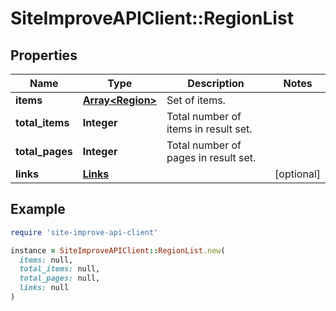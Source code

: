 # SiteImproveAPIClient::RegionList

## Properties

| Name | Type | Description | Notes |
| ---- | ---- | ----------- | ----- |
| **items** | [**Array&lt;Region&gt;**](Region.md) | Set of items. |  |
| **total_items** | **Integer** | Total number of items in result set. |  |
| **total_pages** | **Integer** | Total number of pages in result set. |  |
| **links** | [**Links**](Links.md) |  | [optional] |

## Example

```ruby
require 'site-improve-api-client'

instance = SiteImproveAPIClient::RegionList.new(
  items: null,
  total_items: null,
  total_pages: null,
  links: null
)
```

